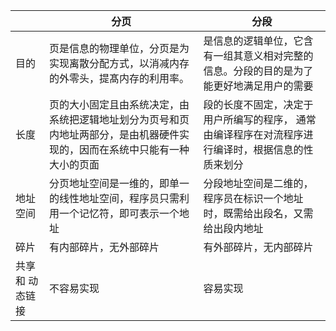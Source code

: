 |                  | 分页                                                                                                                       | 分段                                                                                              |
| ---------------- | -------------------------------------------------------------------------------------------------------------------------- | ------------------------------------------------------------------------------------------------- |
| 目的             | 页是信息的物理单位，分页是为实现离散分配方式，以消减内存的外零头，提髙内存的利用率。                                       | 是信息的逻辑单位，它含有一组其意义相对完整的信息。分段的目的是为了能更好地满足用户的需要          |
| 长度             | 页的大小固定且由系统决定，由系统把逻辑地址划分为页号和页内地址两部分，是由机器硬件实现的，因而在系统中只能有一种大小的页面 | 段的长度不固定，决定于用户所编写的程序， 通常由编译程序在对流程序进行编译时，根据信息的性质来划分 |
| 地址空间         | 分页地址空间是一维的，即单一的线性地址空间，程序员只需利用一个记忆符，即可表示一个地址                                     | 分段地址空间是二维的，程序员在标识一个地址时，既需给出段名，又需给出段内地址                      |
| 碎片             | 有内部碎片，无外部碎片                                                                                                     | 有外部碎片，无内部碎片                                                                            |
| 共享 和 动态链接 | 不容易实现                                                                                                                 | 容易实现                                                                                          | 


















